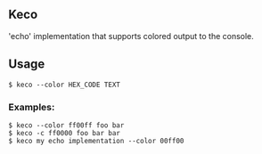 ## Keco

'echo' implementation that supports colored output to the console.

## Usage

```
$ keco --color HEX_CODE TEXT
```

### Examples:

```
$ keco --color ff00ff foo bar
$ keco -c ff0000 foo bar bar
$ keco my echo implementation --color 00ff00
```
